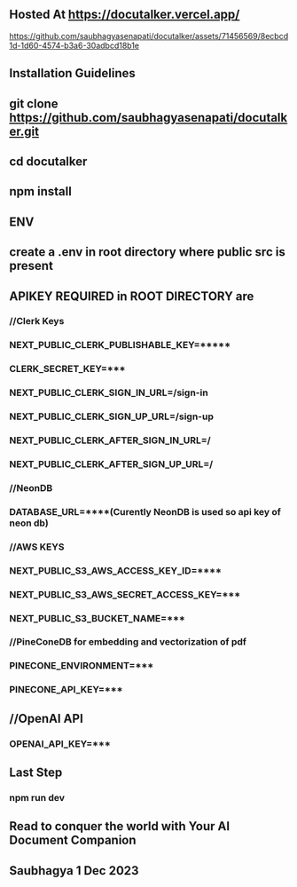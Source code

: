 ## Hosted At https://docutalker.vercel.app/

https://github.com/saubhagyasenapati/docutalker/assets/71456569/8ecbcd1d-1d60-4574-b3a6-30adbcd18b1e



## Installation Guidelines
## git clone https://github.com/saubhagyasenapati/docutalker.git
## cd docutalker
## npm install
## ENV 
## create a .env in root directory where public src is present
## APIKEY REQUIRED in ROOT DIRECTORY are
### //Clerk Keys
### NEXT_PUBLIC_CLERK_PUBLISHABLE_KEY=*****
### CLERK_SECRET_KEY=***
### NEXT_PUBLIC_CLERK_SIGN_IN_URL=/sign-in
### NEXT_PUBLIC_CLERK_SIGN_UP_URL=/sign-up
### NEXT_PUBLIC_CLERK_AFTER_SIGN_IN_URL=/
### NEXT_PUBLIC_CLERK_AFTER_SIGN_UP_URL=/
### //NeonDB
### DATABASE_URL=****(Curently NeonDB is used so api key of neon db)
### //AWS KEYS
### NEXT_PUBLIC_S3_AWS_ACCESS_KEY_ID=****
### NEXT_PUBLIC_S3_AWS_SECRET_ACCESS_KEY=***
### NEXT_PUBLIC_S3_BUCKET_NAME=***
### //PineConeDB for embedding and vectorization of pdf 
### PINECONE_ENVIRONMENT=***
### PINECONE_API_KEY=***
## //OpenAI API
### OPENAI_API_KEY=***
## Last Step
### npm run dev 
## Read to conquer the world with Your AI Document Companion
## Saubhagya 1 Dec 2023
